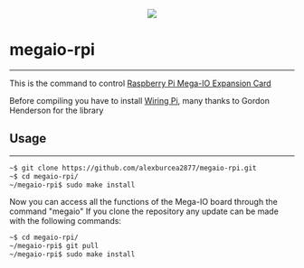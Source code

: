 
<p align="center">
  <img src="https://www.sequentmicrosystems.com/images/footer.jpg" height="auto" width="auto" algt="Sequent Microsystems Logo"/>
</p>

# megaio-rpi
--------------------------------------------
This is the command to control [Raspberry Pi Mega-IO Expansion Card](https://www.sequentmicrosystems.com/megaio.html)

Before compiling you have to install [Wiring Pi](http://wiringpi.com/download-and-install/), many thanks to Gordon Henderson for the library

## Usage
--------------------------------------------

```bash
~$ git clone https://github.com/alexburcea2877/megaio-rpi.git
~$ cd megaio-rpi/
~/megaio-rpi$ sudo make install
```

Now you can access all the functions of the Mega-IO board through the command "megaio"
If you clone the repository any update can be made with the following commands:

```bash
~$ cd megaio-rpi/  
~/megaio-rpi$ git pull
~/megaio-rpi$ sudo make install
```  
